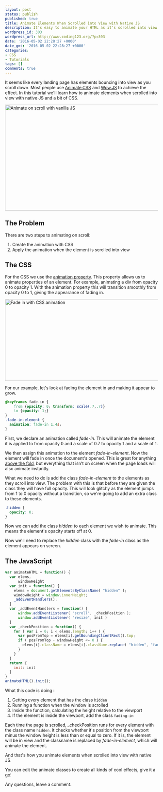 ```yaml
---
layout: post
status: publish
published: true
title: Animate Elements When Scrolled into View with Native JS
description: It's easy to animate your HTML as it's scrolled into view. In this tutorial we will see how to animate elements when scrolled into view with native js.
wordpress_id: 303
wordpress_url: http://www.coding123.org/?p=303
date: '2016-05-02 22:28:27 +0000'
date_gmt: '2016-05-02 22:28:27 +0000'
categories:
- CSS
- Tutorials
tags: []
comments: true
---
```

It seems like every landing page has elements bouncing into view as you scroll down. Most people use <a rel="noopener" href="https://daneden.github.io/animate.css/" target="newwindow">Animate.CSS</a> and <a rel="noopener" href="http://mynameismatthieu.com/WOW/" target="newwindow">Wow.JS</a> to achieve the effect. In this tutorial we'll learn how to animate elements when scrolled into view with native JS and a bit of CSS.

<img class="aligncenter wp-image-305 size-full" src="/assets/2016/05/ezgif.com-video-to-gif.gif" alt="Animate on scroll with vanilla JS" width="960" height="347" />

## The Problem

There are two steps to animating on scroll:

1. Create the animation with CSS
2. Apply the animation when the element is scrolled into view

## The CSS

For the CSS we use the <a rel="noopener" href="https://developer.mozilla.org/en/docs/Web/CSS/animation" target="newwindow">animation property</a>. This property allows us to animate properties of an element. For example, animating a div from opacity 0 to opacity 1. With the animation property this will transition smoothly from opacity 0 to 1, giving the appearance of fading in.

<a rel="noopener" href="/assets/2016/05/ezgif.com-crop.gif"><img class="aligncenter size-full wp-image-310" src="/assets/2016/05/ezgif.com-crop.gif" alt="Fade in with CSS animation" width="638" height="268" /></a>

For our example, let's look at fading the element in and making it appear to grow.

```css
@keyframes fade-in {
    from {opacity: 0; transform: scale(.7,.7)}
    to {opacity: 1;}
}
.fade-in-element {
  animation: fade-in 1.4s;
}
```

First, we declare an animation called *fade-in*. This will animate the element it is applied to from opacity 0 and a scale of 0.7 to opacity 1 and a scale of 1.

We then assign this animation to the element *fade-in-element*. Now the element will fade in once the document's opened. This is great for anything <a rel="noopener" href="http://www.webvanta.com/post/2014-07-06/responsive-design-above-the-fold" target="newwindow">above the fold</a>, but everything that isn't on screen when the page loads will also animate instantly.

What we need to do is add the class *fade-in-element* to the elements as they scroll into view. The problem with this is that before they are given the class they will have full opacity. This will look glitchy as the element jumps from 1 to 0 opacity without a transition, so we're going to add an extra class to these elements.

```css
.hidden {
  opacity: 0;
}
```

Now we can add the class *hidden* to each element we wish to animate. This means the element's opacity starts off at 0.

Now we'll need to replace the *hidden* class with the *fade-in* class as the element appears on screen.

## The JavaScript

```js
var animateHTML = function() {
  var elems,
      windowHeight
  var init = function() {
    elems = document.getElementsByClassName( "hidden" );
    windowHeight = window.innerHeight;
    _addEventHandlers();
  }
  var _addEventHandlers = function() {
      window.addEventListener( "scroll", _checkPosition );
      window.addEventListener( "resize", init )
  }
  var _checkPosition = function() {
    for ( var i = 0; i < elems.length; i++ ) {
      var posFromTop = elems[i].getBoundingClientRect().top;
      if ( posFromTop - windowHeight <= 0 ) {
        elems[i].className = elems[i].className.replace( "hidden", "fade-in-element" );
      }
    }
  }
  return {
    init: init
  }
}
animateHTML().init();
```

What this code is doing :

1. Getting every element that has the class `hidden`
2. Running a function when the window is scrolled</li>
3. Inside the function, calculating the height relative to the viewport
4. If the element is inside the viewport, add the class `fading-in`

Each time the page is scrolled, _checkPosition runs for every element with the class name `hidden`. It checks whether it's position from the viewport minus the window height is less than or equal to zero. If it is, the element will be in view and the classname is replaced by *fade-in-element*, which will animate the element.

And that's how you animate elements when scrolled into view with native JS.

You can edit the animate classes to create all kinds of cool effects, give it a go!

Any questions, leave a comment.
